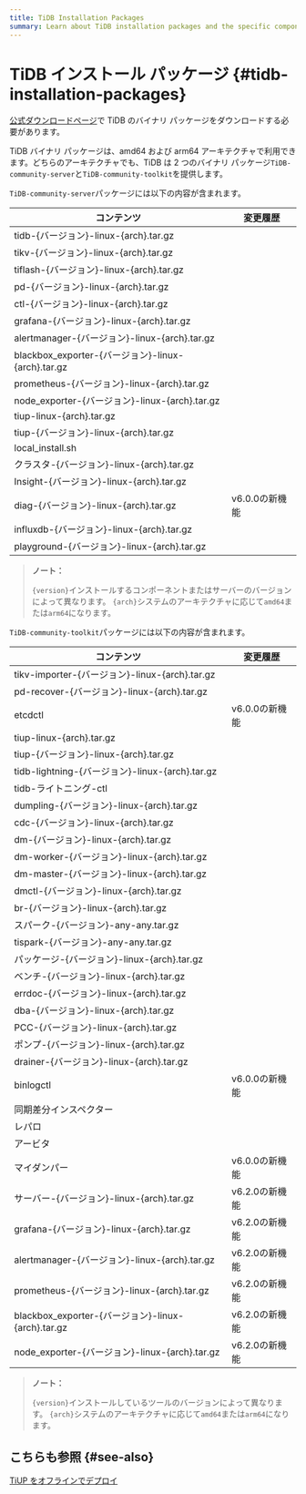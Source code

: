 ```yaml
---
title: TiDB Installation Packages
summary: Learn about TiDB installation packages and the specific components included.
---
```


# TiDB インストール パッケージ {#tidb-installation-packages}

[公式ダウンロードページ](https://en.pingcap.com/download/)で TiDB のバイナリ パッケージをダウンロードする必要があります。

TiDB バイナリ パッケージは、amd64 および arm64 アーキテクチャで利用できます。どちらのアーキテクチャでも、TiDB は 2 つのバイナリ パッケージ`TiDB-community-server`と`TiDB-community-toolkit`を提供します。

`TiDB-community-server`パッケージには以下の内容が含まれます。

| コンテンツ                                         | 変更履歴       |
| --------------------------------------------- | ---------- |
| tidb-{バージョン}-linux-{arch}.tar.gz              |            |
| tikv-{バージョン}-linux-{arch}.tar.gz              |            |
| tiflash-{バージョン}-linux-{arch}.tar.gz           |            |
| pd-{バージョン}-linux-{arch}.tar.gz                |            |
| ctl-{バージョン}-linux-{arch}.tar.gz               |            |
| grafana-{バージョン}-linux-{arch}.tar.gz           |            |
| alertmanager-{バージョン}-linux-{arch}.tar.gz      |            |
| blackbox_exporter-{バージョン}-linux-{arch}.tar.gz |            |
| prometheus-{バージョン}-linux-{arch}.tar.gz        |            |
| node_exporter-{バージョン}-linux-{arch}.tar.gz     |            |
| tiup-linux-{arch}.tar.gz                      |            |
| tiup-{バージョン}-linux-{arch}.tar.gz              |            |
| local_install.sh                              |            |
| クラスタ-{バージョン}-linux-{arch}.tar.gz              |            |
| Insight-{バージョン}-linux-{arch}.tar.gz           |            |
| diag-{バージョン}-linux-{arch}.tar.gz              | v6.0.0の新機能 |
| influxdb-{バージョン}-linux-{arch}.tar.gz          |            |
| playground-{バージョン}-linux-{arch}.tar.gz        |            |

> **ノート：**
>
> `{version}`インストールするコンポーネントまたはサーバーのバージョンによって異なります。 `{arch}`システムのアーキテクチャに応じて`amd64`または`arm64`になります。

`TiDB-community-toolkit`パッケージには以下の内容が含まれます。

| コンテンツ                                         | 変更履歴       |
| --------------------------------------------- | ---------- |
| tikv-importer-{バージョン}-linux-{arch}.tar.gz     |            |
| pd-recover-{バージョン}-linux-{arch}.tar.gz        |            |
| etcdctl                                       | v6.0.0の新機能 |
| tiup-linux-{arch}.tar.gz                      |            |
| tiup-{バージョン}-linux-{arch}.tar.gz              |            |
| tidb-lightning-{バージョン}-linux-{arch}.tar.gz    |            |
| tidb-ライトニング-ctl                               |            |
| dumpling-{バージョン}-linux-{arch}.tar.gz          |            |
| cdc-{バージョン}-linux-{arch}.tar.gz               |            |
| dm-{バージョン}-linux-{arch}.tar.gz                |            |
| dm-worker-{バージョン}-linux-{arch}.tar.gz         |            |
| dm-master-{バージョン}-linux-{arch}.tar.gz         |            |
| dmctl-{バージョン}-linux-{arch}.tar.gz             |            |
| br-{バージョン}-linux-{arch}.tar.gz                |            |
| スパーク-{バージョン}-any-any.tar.gz                   |            |
| tispark-{バージョン}-any-any.tar.gz                |            |
| パッケージ-{バージョン}-linux-{arch}.tar.gz             |            |
| ベンチ-{バージョン}-linux-{arch}.tar.gz               |            |
| errdoc-{バージョン}-linux-{arch}.tar.gz            |            |
| dba-{バージョン}-linux-{arch}.tar.gz               |            |
| PCC-{バージョン}-linux-{arch}.tar.gz               |            |
| ポンプ-{バージョン}-linux-{arch}.tar.gz               |            |
| drainer-{バージョン}-linux-{arch}.tar.gz           |            |
| binlogctl                                     | v6.0.0の新機能 |
| 同期差分インスペクター                                   |            |
| レパロ                                           |            |
| アービタ                                          |            |
| マイダンパー                                        | v6.0.0の新機能 |
| サーバー-{バージョン}-linux-{arch}.tar.gz              | v6.2.0の新機能 |
| grafana-{バージョン}-linux-{arch}.tar.gz           | v6.2.0の新機能 |
| alertmanager-{バージョン}-linux-{arch}.tar.gz      | v6.2.0の新機能 |
| prometheus-{バージョン}-linux-{arch}.tar.gz        | v6.2.0の新機能 |
| blackbox_exporter-{バージョン}-linux-{arch}.tar.gz | v6.2.0の新機能 |
| node_exporter-{バージョン}-linux-{arch}.tar.gz     | v6.2.0の新機能 |

> **ノート：**
>
> `{version}`インストールしているツールのバージョンによって異なります。 `{arch}`システムのアーキテクチャに応じて`amd64`または`arm64`になります。

## こちらも参照 {#see-also}

[TiUP をオフラインでデプロイ](/production-deployment-using-tiup.md#deploy-tiup-offline)
